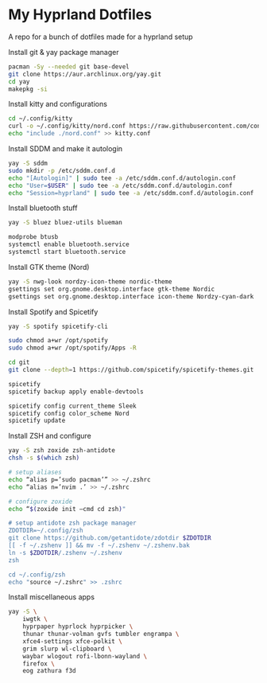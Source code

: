 # My Hyprland Dotfiles

A repo for a bunch of dotfiles made for a hyprland setup

Install git & yay package manager
```bash
pacman -Sy --needed git base-devel
git clone https://aur.archlinux.org/yay.git
cd yay
makepkg -si
```

Install kitty and configurations
```bash
cd ~/.config/kitty
curl -o ~/.config/kitty/nord.conf https://raw.githubusercontent.com/connorholyday/nord-kitty/master/nord.conf
echo "include ./nord.conf" >> kitty.conf
```

Install SDDM and make it autologin
```bash
yay -S sddm
sudo mkdir -p /etc/sddm.conf.d
echo "[Autologin]" | sudo tee -a /etc/sddm.conf.d/autologin.conf
echo "User=$USER" | sudo tee -a /etc/sddm.conf.d/autologin.conf
echo "Session=hyprland" | sudo tee -a /etc/sddm.conf.d/autologin.conf
```

Install bluetooth stuff
```bash
yay -S bluez bluez-utils blueman

modprobe btusb
systemctl enable bluetooth.service
systemctl start bluetooth.service
```

Install GTK theme (Nord)
```bash
yay -S nwg-look nordzy-icon-theme nordic-theme
gsettings set org.gnome.desktop.interface gtk-theme Nordic
gsettings set org.gnome.desktop.interface icon-theme Nordzy-cyan-dark
```

Install Spotify and Spicetify
```bash
yay -S spotify spicetify-cli

sudo chmod a+wr /opt/spotify
sudo chmod a+wr /opt/spotify/Apps -R

cd git
git clone --depth=1 https://github.com/spicetify/spicetify-themes.git

spicetify
spicetify backup apply enable-devtools

spicetify config current_theme Sleek
spicetify config color_scheme Nord
spicetify update
```

Install ZSH and configure
```bash
yay -S zsh zoxide zsh-antidote
chsh -s $(which zsh)

# setup aliases
echo “alias p=’sudo pacman’” >> ~/.zshrc
echo “alias n=’nvim .’ >> ~/.zshrc

# configure zoxide
echo “$(zoxide init –cmd cd zsh)"

# setup antidote zsh package manager
ZDOTDIR=~/.config/zsh
git clone https://github.com/getantidote/zdotdir $ZDOTDIR
[[ -f ~/.zshenv ]] && mv -f ~/.zshenv ~/.zshenv.bak
ln -s $ZDOTDIR/.zshenv ~/.zshenv
zsh

cd ~/.config/zsh
echo "source ~/.zshrc" >> .zshrc
```

Install miscellaneous apps
```bash
yay -S \
    iwgtk \
    hyprpaper hyprlock hyprpicker \
    thunar thunar-volman gvfs tumbler engrampa \
    xfce4-settings xfce-polkit \
    grim slurp wl-clipboard \
    waybar wlogout rofi-lbonn-wayland \
    firefox \
    eog zathura f3d
```
